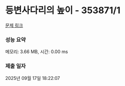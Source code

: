 # 등변사다리의 높이 - 353871/1 

[문제 링크](https://level.goorm.io/exam/353871/%EB%93%B1%EB%B3%80%EC%82%AC%EB%8B%A4%EB%A6%AC%EC%9D%98-%EB%86%92%EC%9D%B4/quiz/1) 

### 성능 요약

메모리: 3.66 MB, 시간: 0.00 ms

### 제출 일자

2025년 09월 17일 18:22:07

